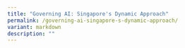 ```yaml
---
title: "Governing AI: Singapore's Dynamic Approach"
permalink: /governing-ai-singapore-s-dynamic-approach/
variant: markdown
description: ""
---
```

